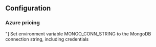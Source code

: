 Configuration
-------------

### Azure pricing 
"]
Set environment variable MONGO_CONN_STRING to the MongoDB connection string, 
including credentials
